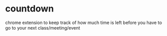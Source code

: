 # countdown
chrome extension to keep track of how much time is left before you have to go to your next class/meeting/event
